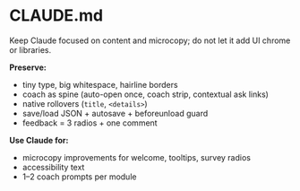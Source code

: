 # CLAUDE.md

Keep Claude focused on content and microcopy; do not let it add UI chrome or libraries.

**Preserve:**
- tiny type, big whitespace, hairline borders
- coach as spine (auto-open once, coach strip, contextual ask links)
- native rollovers (`title`, `<details>`)
- save/load JSON + autosave + beforeunload guard
- feedback = 3 radios + one comment

**Use Claude for:**
- microcopy improvements for welcome, tooltips, survey radios
- accessibility text
- 1–2 coach prompts per module
